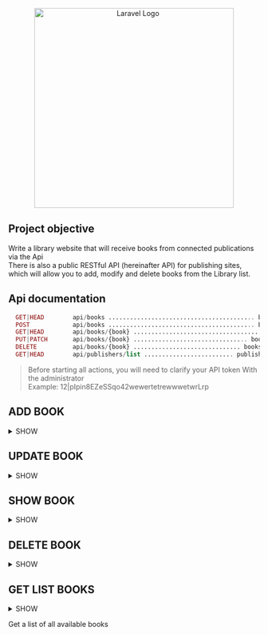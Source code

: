 
<p align="center"><a href="https://laravel.com" target="_blank"><img src="https://biblioteca.demircu.ru/admin-assets/images/logo/logo.png" width="400" alt="Laravel Logo"></a></p>



## Project objective
Write a library website that will receive books from connected publications via the Api <br>
There is also a public RESTful API (hereinafter API) for publishing sites, which will allow you to add, modify and delete books from the Library list.

## Api documentation

```php
  GET|HEAD        api/books ......................................... books.index › API\BookController@index
  POST            api/books ......................................... books.store › API\BookController@store
  GET|HEAD        api/books/{book} .................................... books.show › API\BookController@show
  PUT|PATCH       api/books/{book} ................................ books.update › API\BookController@update
  DELETE          api/books/{book} .............................. books.destroy › API\BookController@destroy
  GET|HEAD        api/publishers/list ......................... publishers.list › API\BookController@destroy
```

> Before starting all actions, you will need to clarify your API token With the administrator <br>
> Example: 12|pIpin8EZeSSqo42wewertetrewwwetwrLrp

## ADD BOOK
<details><summary>SHOW</summary>
<p>

> URL: site.ru/api/books <br>
> METHOD : POST

#### Пример JSON
```json
{
    "name":"To Kill a Mockingbird (Paperback)",
    "description" : "The unforgettable novel of a childhood in a sleepy Southern town and the crisis of conscience that rocked it. ...",
    "isbn" : "978-1-56619-909-4",
    "authors" : [
        {
            "name" : "Harper Lee"
        }
    ]
}
```

</p>
</details>


## UPDATE BOOK
<details><summary>SHOW</summary>
<p>

> URL: site.ru/api/books/{book} <br>
> METHOD : PUT|PATCH

#### Пример JSON
```json
{
    "name":"To Kill a Mockingbird (Paperback)",
    "description" : "The unforgettable nov...",
    "isbn" : "978-1-56619-909-4",
    "authors" : [
        {
            "name" : "Harper Lee"
        },
        {
            "name" : "Tomi Lee"
        }
    ]
}
```

</p>
</details>

## SHOW BOOK
<details><summary>SHOW</summary>
<p>

> URL: site.ru/api/books/{book} <br>
> METHOD : GET

#### Пример вывода
```json
{
    "data": {
        "name": "Book1343455",
        "description": "many intresting",
        "isbn": "33453345",
        "authors": [
            {
                "id": 1,
                "name": "Jon2 Smit2",
                "created_at": "2022-11-13T16:41:08.000000Z",
                "updated_at": "2022-11-13T16:41:08.000000Z"
            }
        ]
    }
}
```

</p>
</details>

## DELETE BOOK
<details><summary>SHOW</summary>
<p>

> URL: site.ru/api/books/{book} <br>
> METHOD : DELETE

</p>
</details>


## GET LIST BOOKS
<details><summary>SHOW</summary>
<p>

> URL: site.ru/api/publishers/list <br>
> METHOD : GET

#### Пример вывода
```json
[
    {
        "id": 10,
        "publisher_id": 13,
        "name": "To Kill a Mockingbird (Paperback)",
        "description": "The unforgettable novel of a childhood in a sleepy Southern town and the crisis of conscience that rocked it. ...",
        "isbn": "978-1-56619-909-44",
        "created_at": "2022-11-13T20:30:05.000000Z",
        "updated_at": "2022-11-13T20:30:05.000000Z"
    },
    {
        "id": 11,
        "publisher_id": 13,
        "name": "To Kill a Mockingbird II",
        "description": "The unforgettable novel of a childhood in a sleepy Southern town and the crisis of conscience that rocked it. ...",
        "isbn": "978-1-56619-909-41",
        "created_at": "2022-11-13T20:30:21.000000Z",
        "updated_at": "2022-11-13T20:30:21.000000Z"
    }
]
```

</p>
</details>



Get a list of all available books
